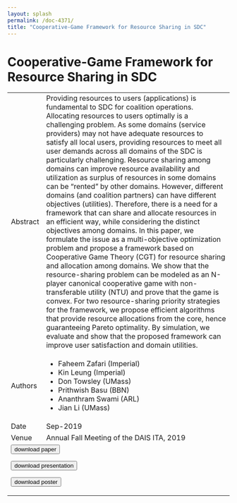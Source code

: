 ```yaml
---
layout: splash
permalink: /doc-4371/
title: "Cooperative-Game Framework for Resource Sharing in SDC"
---
```


# Cooperative-Game Framework for Resource Sharing in SDC

<table>
    <tbody>
    <tr>
        <td>Abstract</td>
        <td>Providing resources to users (applications) is fundamental to SDC for coalition operations. Allocating resources to users optimally is a challenging problem. As some domains (service providers) may not have adequate resources to satisfy all local users, providing resources to meet all user demands across all domains of the SDC is particularly challenging. Resource sharing among domains can improve resource availability and utilization as surplus of resources in some domains can be “rented” by other domains. However, different domains (and coalition partners) can have different objectives (utilities). Therefore, there is a need for a framework that can share and allocate resources in an efficient way, while considering the distinct objectives among domains. In this paper, we formulate the issue as a multi-objective optimization problem and propose a framework based on Cooperative Game Theory (CGT) for resource sharing and allocation among domains. We show that the resource-sharing problem can be modeled as an N-player canonical cooperative game with non-transferable utility (NTU) and prove that the game is convex. For two resource-sharing priority strategies for the framework, we propose efficient algorithms that provide resource allocations from the core, hence guaranteeing Pareto optimality. By simulation, we evaluate and show that the proposed framework can improve user satisfaction and domain utilities.</td>
    </tr>
    <tr>
        <td>Authors</td>
        <td>
            <ul>
                <li>Faheem Zafari (Imperial)</li>
                <li>Kin Leung (Imperial)</li>
                <li>Don Towsley (UMass)</li>
                <li>Prithwish Basu (BBN)</li>
                <li>Ananthram Swami (ARL)</li>
                <li>Jian Li (UMass)</li>
            </ul>
        </td>
    </tr>
    <tr>
        <td>Date</td>
        <td>Sep-2019</td>
    </tr>
    <tr>
        <td>Venue</td>
        <td>Annual Fall Meeting of the DAIS ITA, 2019</td>
    </tr>
        <tr>
            <td colspan="2">
                <form method="get" action="https://ibm.box.com/v/doc-4371-paper">
                    <button type="submit">download paper</button>
                </form>
                <form method="get" action="https://ibm.box.com/v/doc-4371-slides">
                    <button type="submit">download presentation</button>
                </form>
                <form method="get" action="https://ibm.box.com/v/doc-4371-poster">
                    <button type="submit">download poster</button>
                </form>
            </td>
        </tr>
    </tbody>
</table>
